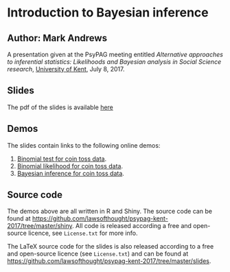# Introduction to Bayesian inference
## Author: Mark Andrews

A presentation given at the PsyPAG meeting entitled *Alternative approaches to
inferential statistics: Likelihoods and Bayesian analysis in Social Science
research*, [University of Kent], July 8, 2017.

## Slides

The pdf of the slides is available [here](https://github.com/lawsofthought/psypag-kent-2017/blob/master/slides/introducing_bayesian_inference.pdf)

## Demos

The slides contain links to the following online demos:

1. [Binomial test for coin toss data](https://lawsofthought.shinyapps.io/binomial_test).
2. [Binomial likelihood for coin toss data](https://lawsofthought.shinyapps.io/binomial_likelihood).
3. [Bayesian inference for coin toss data](https://lawsofthought.shinyapps.io/bayesian_coin_inference).

## Source code

The demos above are all written in R and Shiny. The source code can be found at
<https://github.com/lawsofthought/psypag-kent-2017/tree/master/shiny>. All code is
released according a free and open-source licence, see `License.txt` for more
info.

The LaTeX source code for the slides is also released according to a free and open-source licence (see `License.txt`) and can be found at 
<https://github.com/lawsofthought/psypag-kent-2017/tree/master/slides>.

[University of Kent]: <https://www.kent.ac.uk/>
